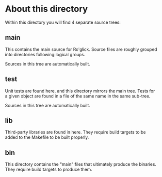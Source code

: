 About this directory
====================

Within this directory you will find 4 separate source trees:

main
----

This contains the main source for Ro'glick. Source files are roughly
grouped into directories following logical groups.

Sources in this tree are automatically built.

test
----

Unit tests are found here, and this directory mirrors the main tree.
Tests for a given object are found in a file of the same name in the
same sub-tree.

Sources in this tree are automatically built.

lib
---

Third-party libraries are found in here. They require build targets
to be added to the Makefile to be built properly.

bin
---

This directory contains the "main" files that ultimately produce the
binaries. They require build targets to produce them.
